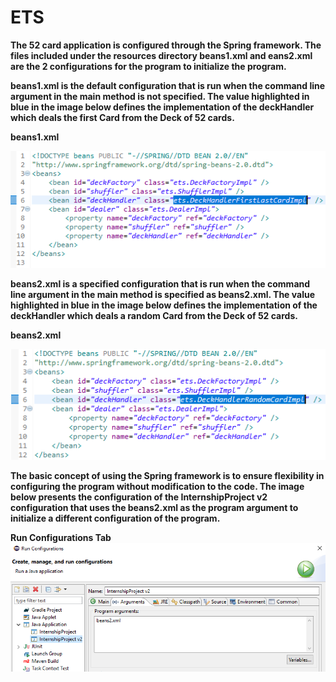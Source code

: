 # ETS
**The 52 card application is configured through the Spring framework. The files included under the resources directory beans1.xml and 
eans2.xml are the 2 configurations for the program to initialize the program.**

**beans1.xml is the default configuration that is run when the command line argument in the main method is not specified. The value
highlighted in blue in the image below defines the implementation of the deckHandler which deals the first Card from the Deck of 52 cards.**

**beans1.xml**

![](images/Beans1Screenshot.PNG)


**beans2.xml is a specified configuration that is run when the command line argument in the main method is specified as beans2.xml.
The value highlighted in blue in the image below defines the implementation of the deckHandler which deals a random Card from the
Deck of 52 cards.**

**beans2.xml**

![](images/Beans2Screenshot.PNG)

**The basic concept of using the Spring framework is to ensure flexibility in configuring the program without modification to the code.
The image below presents the configuration of the InternshipProject v2 configuration that uses the beans2.xml as the program argument
to initialize a different configuration of the program.**

**Run Configurations Tab**
![](images/RunConfigurations.PNG)
